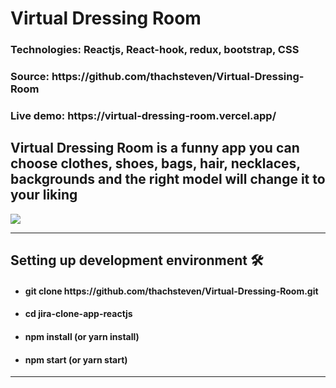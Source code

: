 <h1>Virtual Dressing Room</h1>
<h3>Technologies: Reactjs, React-hook, redux, bootstrap, CSS</h3>
<h3>Source: https://github.com/thachsteven/Virtual-Dressing-Room</h3>
<h3>Live demo: https://virtual-dressing-room.vercel.app/</h3>

<h2>
  Virtual Dressing Room is a funny app you can choose clothes, shoes, bags, hair, necklaces, backgrounds and the right
  model will change it to your liking
</h2>
<img src="https://im7.ezgif.com/tmp/ezgif-7-3b74f07ce0a2.gif" />
<hr />
<h2>Setting up development environment 🛠</h2>

<ul>
  <li><h4>git clone https://github.com/thachsteven/Virtual-Dressing-Room.git</h4></li>
  <li><h4>cd jira-clone-app-reactjs</h4></li>
  <li><h4>npm install (or yarn install)</h4></li>
  <li><h4>npm start (or yarn start)</h4></li>
</ul>

<hr />
